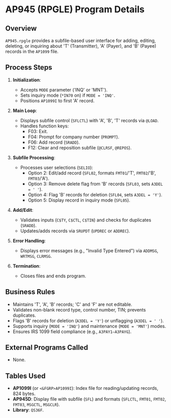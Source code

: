 # AP945 (RPGLE) Program Details

## Overview
`AP945.rpgle` provides a subfile-based user interface for adding, editing, deleting, or inquiring about 'T' (Transmitter), 'A' (Payer), and 'B' (Payee) records in the `AP1099` file.

## Process Steps
1. **Initialization**:
   - Accepts `MODE` parameter ('INQ' or 'MNT').
   - Sets inquiry mode (`*IN70` on) if `MODE = 'INQ'`.
   - Positions `AP1099I` to first 'A' record.

2. **Main Loop**:
   - Displays subfile control (`SFLCTL`) with 'A', 'B', 'T' records via `@LOAD`.
   - Handles function keys:
     - F03: Exit.
     - F04: Prompt for company number (`PROMPT`).
     - F06: Add record (`SRADD`).
     - F12: Clear and reposition subfile (`@CLRSF`, `@REPOS`).

3. **Subfile Processing**:
   - Processes user selections (`SELIO`):
     - Option 2: Edit/add record (`SFL02`, formats `FMT01`/'T', `FMT02`/'B', `FMT03`/'A').
     - Option 3: Remove delete flag from 'B' records (`SFL03`, sets `A3DEL = ' '`).
     - Option 4: Flag 'B' records for deletion (`SFL04`, sets `A3DEL = 'Y'`).
     - Option 5: Display record in inquiry mode (`SFL05`).

4. **Add/Edit**:
   - Validates inputs (`C$TY`, `C$CTL`, `C$TIN`) and checks for duplicates (`SRADD`).
   - Updates/adds records via `SRUPDT` (`UPDREC` or `ADDREC`).

5. **Error Handling**:
   - Displays error messages (e.g., "Invalid Type Entered") via `ADDMSG`, `WRTMSG`, `CLRMSG`.

6. **Termination**:
   - Closes files and ends program.

## Business Rules
- Maintains 'T', 'A', 'B' records; 'C' and 'F' are not editable.
- Validates non-blank record type, control number, TIN; prevents duplicates.
- Flags 'B' records for deletion (`A3DEL = 'Y'`) or unflagging (`A3DEL = ' '`).
- Supports inquiry (`MODE = 'INQ'`) and maintenance (`MODE = 'MNT'`) modes.
- Ensures IRS 1099 field compliance (e.g., `A3PAY1–A3PAYG`).

## External Programs Called
- None.

## Tables Used
- **AP1099I** (or `<&FGRP>AP1099I`): Index file for reading/updating records, 824 bytes.
- **AP945D**: Display file with subfile (`SFL`) and formats (`SFLCTL`, `FMT01`, `FMT02`, `FMT03`, `MSGCTL`, `MSGCLR`).
- **Library**: `QS36F`.